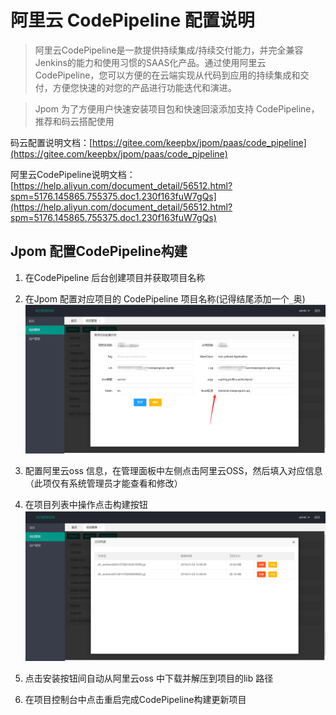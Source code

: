 # 阿里云 CodePipeline 配置说明

> 阿里云CodePipeline是一款提供持续集成/持续交付能力，并完全兼容Jenkins的能力和使用习惯的SAAS化产品。通过使用阿里云CodePipeline，您可以方便的在云端实现从代码到应用的持续集成和交付，方便您快速的对您的产品进行功能迭代和演进。

> Jpom 为了方便用户快速安装项目包和快速回滚添加支持 CodePipeline，推荐和码云搭配使用

码云配置说明文档：[https://gitee.com/keepbx/jpom/paas/code_pipeline](https://gitee.com/keepbx/jpom/paas/code_pipeline)

阿里云CodePipeline说明文档：[https://help.aliyun.com/document_detail/56512.html?spm=5176.145865.755375.doc1.230f163fuW7gQs](https://help.aliyun.com/document_detail/56512.html?spm=5176.145865.755375.doc1.230f163fuW7gQs)

## Jpom 配置CodePipeline构建
1. 在CodePipeline 后台创建项目并获取项目名称

2. 在Jpom 配置对应项目的 CodePipeline 项目名称(记得结尾添加一个`_`奥)
    ![CodePipeline](./images/build_edit.png)
    
3. 配置阿里云oss 信息，在管理面板中左侧点击阿里云OSS，然后填入对应信息（此项仅有系统管理员才能查看和修改）

4. 在项目列表中操作点击构建按钮
    ![CodePipeline](./images/build_list.png)
    
5. 点击安装按钮间自动从阿里云oss 中下载并解压到项目的lib 路径

6. 在项目控制台中点击重启完成CodePipeline构建更新项目